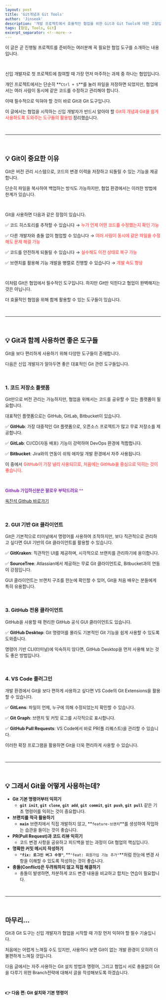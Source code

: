```yaml
---
layout: post
title: 'Git개념과 Git Tools'
author: 'Jinseok'
description: '개발 프로젝트에서 효율적인 협업을 위한 Git과 Git Tools에 대한 고찰입니다.'
tags: [협업, Tools, Git]
excerpt_separator: <!--more-->
---
```


이 글은 곧 진행될 프로젝트를 준비하는 여러분께 꼭 필요한 협업 도구를 소개하는 내용입니다.

<!--more-->

<br>

신입 개발자로 첫 프로젝트에 참여할 때 가장 먼저 마주하는 과제 중 하나는 협업입니다.

개인 프로젝트에서는 단순히 **`Ctrl + S`**를 눌러 파일을 저장하면 되었지만, 협업에서는 여러 사람이 동시에 같은 코드를 수정하고 관리해야 합니다.

이때 필수적으로 익혀야 할 것이 바로 Git과 Git 도구입니다.

이 글에서는 협업을 시작하는 신입 개발자가 반드시 알아야 할 <span style="color:rgb(254, 109, 109)">**Git의 개념과 Git을 쉽게 사용하도록 도와주는 도구들의 활용법**</span> 정리했습니다.

<br>

---

<br>

## 💡 Git이 중요한 이유

Git은 버전 관리 시스템으로, 코드의 변경 이력을 저장하고 되돌릴 수 있는 기능을 제공합니다.

단순히 파일을 복사하여 백업하는 방식도 가능하지만, 협업 환경에서는 이러한 방법에 한계가 있습니다.

<br>

Git을 사용하면 다음과 같은 장점이 있습니다.

✅ 코드 히스토리를 추적할 수 있습니다 → <span style="color:rgb(254, 109, 109)">**누가 언제 어떤 코드를 수정했는지 확인 가능**</span>

✅ 다른 개발자와 충돌 없이 협업할 수 있습니다 → <span style="color:rgb(254, 109, 109)">**여러 사람이 동시에 같은 파일을 수정해도 문제 해결 가능**</span>

✅ 코드를 안전하게 되돌릴 수 있습니다 → <span style="color:rgb(254, 109, 109)">**실수해도 이전 상태로 복구 가능**</span>

✅ 브랜치를 활용해 기능 개발을 병렬로 진행할 수 있습니다 → <span style="color:rgb(254, 109, 109)">**개발 속도 향상**</span>

<br>

이처럼 Git은 협업에서 필수적인 도구입니다. 하지만 Git만 익힌다고 협업이 완벽해지는 것은 아닙니다.

더 효율적인 협업을 위해 함께 활용할 수 있는 도구들이 있습니다.

<br>

---

<br>

## 💡 Git과 함께 사용하면 좋은 도구들

Git을 보다 편리하게 사용하기 위해 다양한 도구들이 존재합니다.

다음은 신입 개발자가 알아두면 좋은 대표적인 Git 관련 도구들입니다.

<br>

### 1. 코드 저장소 플랫폼

Git만으로 버전 관리는 가능하지만, 협업을 위해서는 코드를 공유할 수 있는 플랫폼이 필요합니다.

대표적인 플랫폼으로는 GitHub, GitLab, Bitbucket이 있습니다.

✅ **GitHub**: 가장 대중적인 Git 플랫폼으로, 오픈소스 프로젝트가 많고 무료 저장소를 제공합니다.

✅ **GitLab**: CI/CD(자동 배포) 기능이 강력하여 DevOps 환경에 적합합니다.

✅ **Bitbucket**: Jira와의 연동이 쉬워 애자일 개발 환경에서 자주 사용됩니다.

이 중에서 <span style="color:rgb(254, 109, 109)">**GitHub이 가장 널리 사용되므로, 처음에는 GitHub을 중심으로 익히는 것이 좋습니다.**</span>

<br>

<span style="color:rgb(136, 51, 182)">**Github 가입하신분은 팔로우 부탁드려요 ^^**

[옥진석 Github 바로가기](https://github.com/JJOK97)

<br>

### 2. GUI 기반 Git 클라이언트

Git은 기본적으로 터미널에서 명령어를 사용하여 조작하지만, 보다 직관적으로 관리하고 싶다면 GUI 기반의 Git 클라이언트를 활용할 수 있습니다.

✅ **GitKraken**: 직관적인 UI를 제공하며, 시각적으로 브랜치를 관리하기에 용이합니다.

✅ **SourceTree**: Atlassian에서 제공하는 무료 Git 클라이언트로, Bitbucket과의 연동이 강점입니다.

GUI 클라이언트는 브랜치 구조를 한눈에 확인할 수 있어, Git을 처음 배우는 분들에게 특히 유용합니다.

<br>

### 3. GitHub 전용 클라이언트

GitHub을 사용할 때 편리한 GitHub 공식 GUI 클라이언트도 있습니다.

✅ **GitHub Desktop**: Git 명령어를 몰라도 기본적인 Git 기능을 쉽게 사용할 수 있도록 도와줍니다.

명령어 기반 CLI(터미널)에 익숙하지 않다면, GitHub Desktop을 먼저 사용해 보는 것도 좋은 방법입니다.

<br>

### 4. VS Code 플러그인

개발 환경에서 Git을 보다 편하게 사용하고 싶다면 VS Code의 Git Extensions을 활용할 수 있습니다.

✅ **GitLens**: 파일이 언제, 누구에 의해 수정되었는지 확인할 수 있습니다.

✅ **Git Graph**: 브랜치 및 커밋 로그를 시각적으로 표시합니다.

✅ **GitHub Pull Requests**: VS Code에서 바로 PR(풀 리퀘스트)을 관리할 수 있습니다.

이러한 확장 프로그램을 활용하면 Git을 더욱 편리하게 사용할 수 있습니다.

<br>

---

<br>

## 💡 그래서 Git을 어떻게 사용하는데?

-   **Git 기본 명령어부터 익히기**
    -   **`git init`**, **`git clone`**, **`git add`**, **`git commit`**, **`git push`**, **`git pull`** 같은 기초 명령어를 익히는 것이 중요합니다.
-   **브랜치를 적극 활용하기**
    -   **`main`** 브랜치에서 직접 개발하지 않고, **`feature-브랜치`**를 생성하여 작업하는 습관을 들이는 것이 좋습니다.
-   **PR(Pull Request)과 코드 리뷰 익히기**
    -   코드 변경 사항을 공유하고 피드백을 받는 과정이 Git 협업의 핵심입니다.
-   **명확한 커밋 메시지 작성하기**
    -   **`"fix: 로그인 버그 수정"`**, **`"feat: 회원가입 기능 추가"`**처럼 한눈에 변경 사항을 이해할 수 있도록 작성하는 것이 좋습니다.
-   **충돌(Conflict)은 두려워하지 않고 직접 해결하기**
    -   충돌이 발생하면, 차분하게 코드 변경 내용을 비교하고 합치는 연습이 필요합니다.

<br>

---

<br>

## 마무리…

Git과 Git 도구는 신입 개발자가 협업을 시작할 때 가장 먼저 익혀야 할 필수 기술입니다.

처음에는 어렵게 느껴질 수도 있지만, 사용하다 보면 Git이 없는 개발 환경이 오히려 더 불편하게 느껴질 것입니다.

다음 글에서는 자주 사용하는 Git 설치 방법과 명령어, 그리고 협업시 서로 충돌없이 Git을 다루기 위한 Branch전략에 대해서 글을 작성해보도록 하겠습니다.

<br>

**👉 다음 편: Git 설치와 기본 명령어**
